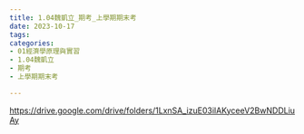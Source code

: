 ```yaml
---
title: 1.04魏凱立_期考_上學期期末考
date: 2023-10-17
tags: 
categories:
- 01經濟學原理與實習
- 1.04魏凱立
- 期考
- 上學期期末考

---
```

https://drive.google.com/drive/folders/1LxnSA_izuE03ilAKyceeV2BwNDDLiuAy

